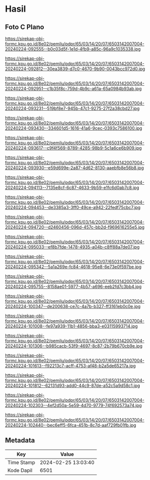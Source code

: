 # Hasil

## Foto C Plano

https://sirekap-obj-formc.kpu.go.id/8e02/pemilu/pdpr/65/03/14/20/07/6503142007004-20240224-092555--b0c03d5f-1e1d-4fb9-a85c-96a9c1035338.jpg

https://sirekap-obj-formc.kpu.go.id/8e02/pemilu/pdpr/65/03/14/20/07/6503142007004-20240224-092812--30ea3839-d7c0-4670-9b90-0043bcc972d0.jpg

https://sirekap-obj-formc.kpu.go.id/8e02/pemilu/pdpr/65/03/14/20/07/6503142007004-20240224-092951--c1b35f8c-759d-4b9c-a61a-65a0984b93ab.jpg

https://sirekap-obj-formc.kpu.go.id/8e02/pemilu/pdpr/65/03/14/20/07/6503142007004-20240224-093231--519bf8e7-945b-47c1-9275-27f2a38cbd27.jpg

https://sirekap-obj-formc.kpu.go.id/8e02/pemilu/pdpr/65/03/14/20/07/6503142007004-20240224-093430--334601d5-1616-41a6-9cec-0393c7586100.jpg

https://sirekap-obj-formc.kpu.go.id/8e02/pemilu/pdpr/65/03/14/20/07/6503142007004-20240224-093617--c9f4f569-8789-4285-98b9-5c1a6ce6b909.jpg

https://sirekap-obj-formc.kpu.go.id/8e02/pemilu/pdpr/65/03/14/20/07/6503142007004-20240224-093930--e59d699e-2a87-4d62-8130-aaebfb8e56b8.jpg

https://sirekap-obj-formc.kpu.go.id/8e02/pemilu/pdpr/65/03/14/20/07/6503142007004-20240224-094113--7135e8cf-6c87-4633-9b59-e1fc6d0ab7c8.jpg

https://sirekap-obj-formc.kpu.go.id/8e02/pemilu/pdpr/65/03/14/20/07/6503142007004-20240224-094453--de3385a3-3ff0-49ce-a942-22fedf75cbc7.jpg

https://sirekap-obj-formc.kpu.go.id/8e02/pemilu/pdpr/65/03/14/20/07/6503142007004-20240224-094720--d2460456-096d-457c-bb2d-f969616255e5.jpg

https://sirekap-obj-formc.kpu.go.id/8e02/pemilu/pdpr/65/03/14/20/07/6503142007004-20240224-095033--ef8b7fde-1478-4935-a04b-c8ff88a7de07.jpg

https://sirekap-obj-formc.kpu.go.id/8e02/pemilu/pdpr/65/03/14/20/07/6503142007004-20240224-095342--5a1a269e-fc84-4618-95e8-6e73e0f597be.jpg

https://sirekap-obj-formc.kpu.go.id/8e02/pemilu/pdpr/65/03/14/20/07/6503142007004-20240224-095755--8158ae01-5977-4b57-a696-eeb2fd7c3bb4.jpg

https://sirekap-obj-formc.kpu.go.id/8e02/pemilu/pdpr/65/03/14/20/07/6503142007004-20240224-100347--de200638-ce7c-4a7b-b327-ff3161eb0c0e.jpg

https://sirekap-obj-formc.kpu.go.id/8e02/pemilu/pdpr/65/03/14/20/07/6503142007004-20240224-101008--fe97a939-11b1-4856-bba3-e03115993714.jpg

https://sirekap-obj-formc.kpu.go.id/8e02/pemilu/pdpr/65/03/14/20/07/6503142007004-20240224-101306--b985cacb-53f9-4697-8c87-2b79b670cb9e.jpg

https://sirekap-obj-formc.kpu.go.id/8e02/pemilu/pdpr/65/03/14/20/07/6503142007004-20240224-101613--f92213c7-acff-4753-af48-b2a5de65217a.jpg

https://sirekap-obj-formc.kpu.go.id/8e02/pemilu/pdpr/65/03/14/20/07/6503142007004-20240224-101812--62131d93-add0-44c9-87de-a52c5a9d58c1.jpg

https://sirekap-obj-formc.kpu.go.id/8e02/pemilu/pdpr/65/03/14/20/07/6503142007004-20240224-102303--4ef2d50a-5e59-4d70-9779-74f692573a74.jpg

https://sirekap-obj-formc.kpu.go.id/8e02/pemilu/pdpr/65/03/14/20/07/6503142007004-20240224-102440--bec6eff5-6fca-451b-8c7d-aaf729fb01fb.jpg


## Metadata

| Key        | Value               |
| ---------- | ------------------- |
| Time Stamp | 2024-02-25 13:03:40 |
| Kode Dapil | 6501                |



